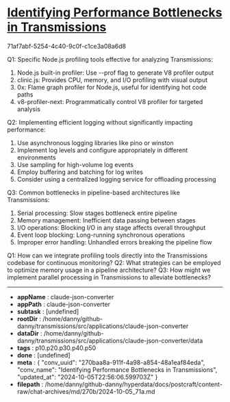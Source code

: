 # [Identifying Performance Bottlenecks in Transmissions](https://claude.ai/chat/270baa8a-911f-4a98-a854-48a1eaf84eda)

71af7abf-5254-4c40-9c0f-c1ce3a08a6d8

 Q1: Specific Node.js profiling tools effective for analyzing Transmissions:

1. Node.js built-in profiler: Use --prof flag to generate V8 profiler output
2. clinic.js: Provides CPU, memory, and I/O profiling with visual output
3. 0x: Flame graph profiler for Node.js, useful for identifying hot code paths
4. v8-profiler-next: Programmatically control V8 profiler for targeted analysis

Q2: Implementing efficient logging without significantly impacting performance:

1. Use asynchronous logging libraries like pino or winston
2. Implement log levels and configure appropriately in different environments
3. Use sampling for high-volume log events
4. Employ buffering and batching for log writes
5. Consider using a centralized logging service for offloading processing

Q3: Common bottlenecks in pipeline-based architectures like Transmissions:

1. Serial processing: Slow stages bottleneck entire pipeline
2. Memory management: Inefficient data passing between stages
3. I/O operations: Blocking I/O in any stage affects overall throughput
4. Event loop blocking: Long-running synchronous operations
5. Improper error handling: Unhandled errors breaking the pipeline flow

Q1: How can we integrate profiling tools directly into the Transmissions codebase for continuous monitoring?
Q2: What strategies can be employed to optimize memory usage in a pipeline architecture?
Q3: How might we implement parallel processing in Transmissions to alleviate bottlenecks?

---

* **appName** : claude-json-converter
* **appPath** : claude-json-converter
* **subtask** : [undefined]
* **rootDir** : /home/danny/github-danny/transmissions/src/applications/claude-json-converter
* **dataDir** : /home/danny/github-danny/transmissions/src/applications/claude-json-converter/data
* **tags** : p10.p20.p30.p40.p50
* **done** : [undefined]
* **meta** : {
  "conv_uuid": "270baa8a-911f-4a98-a854-48a1eaf84eda",
  "conv_name": "Identifying Performance Bottlenecks in Transmissions",
  "updated_at": "2024-10-05T22:56:06.599703Z"
}
* **filepath** : /home/danny/github-danny/hyperdata/docs/postcraft/content-raw/chat-archives/md/270b/2024-10-05_71a.md